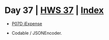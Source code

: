 # Day 37 | [HWS 37](https://www.hackingwithswift.com/100/swiftui/37) | [Index](https://github.com/JulesMoorhouse/100DaysOfSwiftUI/blob/main/README.md)

- [P07D iExpense](https://github.com/JulesMoorhouse/100DaysOfSwiftUI/blob/main/P07D%20iExpense/P07D%20iExpense/ContentView.swift)

- Codable / JSONEncoder.